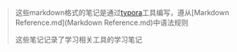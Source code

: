>  这些markdown格式的笔记是通过[typora](https://www.typora.io/)工具编写，遵从[Markdown Reference.md](Markdown Reference.md)中语法规则
>
> 这些笔记记录了学习相关工具的学习笔记